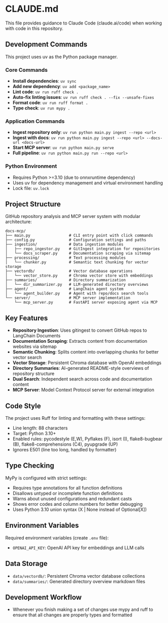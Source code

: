 # CLAUDE.md

This file provides guidance to Claude Code (claude.ai/code) when working with code in this repository.

## Development Commands

This project uses uv as the Python package manager.

### Core Commands
- **Install dependencies**: `uv sync`
- **Add new dependency**: `uv add <package_name>`
- **Lint code**: `uv run ruff check .`
- **Auto-fix linting issues**: `uv run ruff check . --fix --unsafe-fixes`
- **Format code**: `uv run ruff format .`
- **Type check**: `uv run mypy .`

### Application Commands
- **Ingest repository only**: `uv run python main.py ingest --repo <url>`
- **Ingest with docs**: `uv run python main.py ingest --repo <url> --docs-url <docs-url>`
- **Start MCP server**: `uv run python main.py serve`
- **Full pipeline**: `uv run python main.py run --repo <url>`

### Python Environment
- Requires Python >=3.10 (due to onnxruntime dependency)
- Uses uv for dependency management and virtual environment handling
- Lock file: `uv.lock`

## Project Structure

GitHub repository analysis and MCP server system with modular architecture:

```
docs-mcp/
├── main.py                 # CLI entry point with click commands
├── config.py               # Configuration settings and paths
├── ingestion/              # Data ingestion modules
│   ├── repo_ingestor.py    # GitIngest integration for repositories
│   └── docs_scraper.py     # Documentation scraping via sitemap
├── processing/             # Text processing modules
│   └── chunker.py          # Semantic text chunking for vector storage
├── vectordb/               # Vector database operations
│   └── vector_store.py     # Chroma vector store with embeddings
├── summaries/              # Directory summarization
│   └── dir_summarizer.py   # LLM-generated directory overviews
├── agent/                  # LangChain agent system
│   └── agent_builder.py    # Agent with repo/docs search tools
└── server/                 # MCP server implementation
    └── mcp_server.py       # FastAPI server exposing agent via MCP
```

## Key Features

- **Repository Ingestion**: Uses gitingest to convert GitHub repos to LangChain Documents
- **Documentation Scraping**: Extracts content from documentation websites via sitemap
- **Semantic Chunking**: Splits content into overlapping chunks for better vector search
- **Vector Storage**: Persistent Chroma database with OpenAI embeddings
- **Directory Summaries**: AI-generated README-style overviews of repository structure
- **Dual Search**: Independent search across code and documentation content
- **MCP Server**: Model Context Protocol server for external integration

## Code Style

The project uses Ruff for linting and formatting with these settings:
- Line length: 88 characters
- Target: Python 3.10+
- Enabled rules: pycodestyle (E,W), Pyflakes (F), isort (I), flake8-bugbear (B), flake8-comprehensions (C4), pyupgrade (UP)
- Ignores E501 (line too long, handled by formatter)

## Type Checking

MyPy is configured with strict settings:
- Requires type annotations for all function definitions
- Disallows untyped or incomplete function definitions
- Warns about unused configurations and redundant casts
- Shows error codes and column numbers for better debugging
- Uses Python 3.10 union syntax (X | None instead of Optional[X])

## Environment Variables

Required environment variables (create `.env` file):
- `OPENAI_API_KEY`: OpenAI API key for embeddings and LLM calls

## Data Storage

- `data/vectordb/`: Persistent Chroma vector database collections
- `data/summaries/`: Generated directory overview markdown files

## Development Workflow

- Whenever you finish making a set of changes use mypy and ruff to ensure that all changes are properly types and formatted